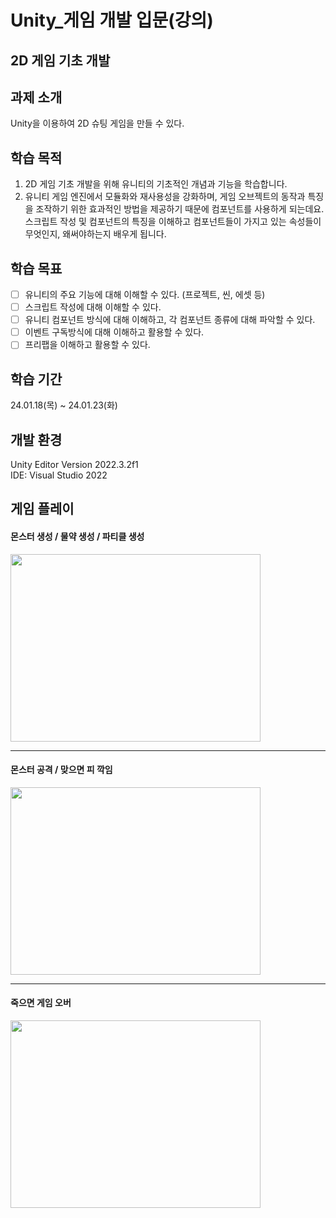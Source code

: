 # Unity_게임 개발 입문(강의)

## 2D 게임 기초 개발

## 과제 소개
Unity을 이용하여 2D 슈팅 게임을 만들 수 있다.

## 학습 목적
1. 2D 게임 기초 개발을 위해 유니티의 기초적인 개념과 기능을 학습합니다.
2. 유니티 게임 엔진에서 모듈화와 재사용성을 강화하며, 게임 오브젝트의 동작과 특징을 조작하기 위한 효과적인 방법을 제공하기 때문에 컴포넌트를 사용하게 되는데요. 스크립트 작성 및 컴포넌트의 특징을 이해하고 컴포넌트들이 가지고 있는 속성들이 무엇인지, 왜써야하는지 배우게 됩니다.

## 학습 목표
- [ ]  유니티의 주요 기능에 대해 이해할 수 있다. (프로젝트, 씬, 에셋 등)
- [ ]  스크립트 작성에 대해 이해할 수 있다.
- [ ]  유니티 컴포넌트 방식에 대해 이해하고, 각 컴포넌트 종류에 대해 파악할 수 있다.
- [ ]  이벤트 구독방식에 대해 이해하고 활용할 수 있다.
- [ ]  프리팹을 이해하고 활용할 수 있다.

## 학습 기간
24.01.18(목) ~ 24.01.23(화)

## 개발 환경
Unity Editor Version 2022.3.2f1   
IDE: Visual Studio 2022

## 게임 플레이

#### 몬스터 생성 / 물약 생성 / 파티클 생성
<img src = "https://github.com/dch1114/TopDownShooting/assets/129824716/5760a26a-0d4d-4e1b-8a0e-ea5081120813" width="400" height="300"/>

---
#### 몬스터 공격 / 맞으면 피 깍임
<img src = "https://github.com/dch1114/TopDownShooting/assets/129824716/2e68086d-f170-41e5-bea3-a833f185e745" width="400" height="300"/>

---
#### 죽으면 게임 오버
<img src = "https://github.com/dch1114/TopDownShooting/assets/129824716/7369bc24-9f20-4dd5-8fe4-384b80f419ef" width="400" height="300"/>
